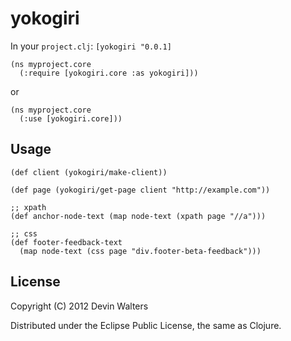 # yokogiri

In your `project.clj`: `[yokogiri "0.0.1]`

    (ns myproject.core
	  (:require [yokogiri.core :as yokogiri]))

or

	(ns myproject.core
	  (:use [yokogiri.core]))


## Usage

    (def client (yokogiri/make-client))
	
	(def page (yokogiri/get-page client "http://example.com"))
	
	;; xpath
	(def anchor-node-text (map node-text (xpath page "//a")))
	
	;; css
	(def footer-feedback-text
	  (map node-text (css page "div.footer-beta-feedback")))

## License

Copyright (C) 2012 Devin Walters

Distributed under the Eclipse Public License, the same as Clojure.
